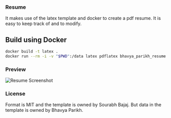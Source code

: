 ### Resume 
It makes use of the latex template and docker to create a pdf resume. It  is easy to keep track of and to modify.

## Build using Docker

```sh
docker build -t latex .
docker run --rm -i -v "$PWD":/data latex pdflatex bhavya_parikh_resume.tex
```

### Preview

![Resume Screenshot](/resume_preview.png)

### License

Format is MIT and the template is owned by Sourabh Bajaj. But data in the template is owned by Bhavya Parikh.
